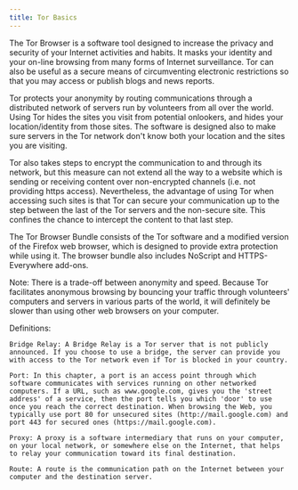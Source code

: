 ```yaml
---
title: Tor Basics
---
```

The Tor Browser is a software tool designed to increase the privacy and security of your Internet activities and habits. It masks your identity and your on-line browsing from many forms of Internet surveillance. Tor can also be useful as a secure means of circumventing electronic restrictions so that you may access or publish blogs and news reports.

Tor protects your anonymity by routing communications through a distributed network of servers run by volunteers from all over the world. Using Tor hides the sites you visit from potential onlookers, and hides your location/identity from those sites. The software is designed also to make sure servers in the Tor network don't know both your location and the sites you are visiting.

Tor also takes steps to encrypt the communication to and through its network, but this measure can not extend all the way to a website which is sending or receiving content over non-encrypted channels (i.e. not providing https access). Nevertheless, the advantage of using Tor when accessing such sites is that Tor can secure your communication up to the step between the last of the Tor servers and the non-secure site. This confines the chance to intercept the content to that last step.

The Tor Browser Bundle consists of the Tor software and a modified version of the Firefox web browser, which is designed to provide extra protection while using it. The browser bundle also includes NoScript and HTTPS-Everywhere add-ons.

Note: There is a trade-off between anonymity and speed. Because Tor facilitates anonymous browsing by bouncing your traffic through volunteers' computers and servers in various parts of the world, it will definitely be slower than using other web browsers on your computer.

Definitions:

    Bridge Relay: A Bridge Relay is a Tor server that is not publicly announced. If you choose to use a bridge, the server can provide you with access to the Tor network even if Tor is blocked in your country.

    Port: In this chapter, a port is an access point through which software communicates with services running on other networked computers. If a URL, such as www.google.com, gives you the 'street address' of a service, then the port tells you which 'door' to use once you reach the correct destination. When browsing the Web, you typically use port 80 for unsecured sites (http://mail.google.com) and port 443 for secured ones (https://mail.google.com).

    Proxy: A proxy is a software intermediary that runs on your computer, on your local network, or somewhere else on the Internet, that helps to relay your communication toward its final destination.

    Route: A route is the communication path on the Internet between your computer and the destination server.
